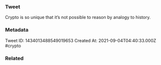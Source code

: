 ### Tweet
Crypto is so unique that it’s not possible to reason by analogy to history.

### Metadata
Tweet ID: 1434013488549019653
Created At: 2021-09-04T04:40:33.000Z
#crypto 

### Related

